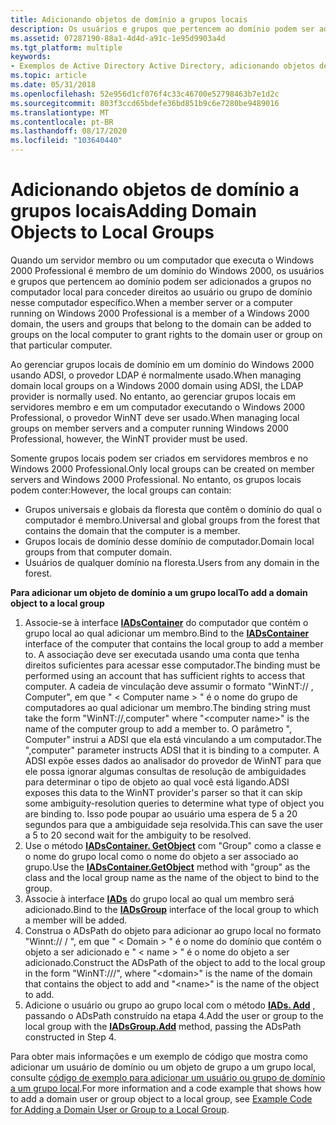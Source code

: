 ```yaml
---
title: Adicionando objetos de domínio a grupos locais
description: Os usuários e grupos que pertencem ao domínio podem ser adicionados a grupos no computador local para conceder direitos ao usuário ou grupo de domínio nesse computador específico.
ms.assetid: 07287190-88a1-4d4d-a91c-1e95d9903a4d
ms.tgt_platform: multiple
keywords:
- Exemplos de Active Directory Active Directory, adicionando objetos de domínio a grupos locais
ms.topic: article
ms.date: 05/31/2018
ms.openlocfilehash: 52e956d1cf076f4c33c46700e52798463b7e1d2c
ms.sourcegitcommit: 803f3ccd65bdefe36bd851b9c6e7280be9489016
ms.translationtype: MT
ms.contentlocale: pt-BR
ms.lasthandoff: 08/17/2020
ms.locfileid: "103640440"
---
```

# <a name="adding-domain-objects-to-local-groups"></a><span data-ttu-id="daa84-104">Adicionando objetos de domínio a grupos locais</span><span class="sxs-lookup"><span data-stu-id="daa84-104">Adding Domain Objects to Local Groups</span></span>

<span data-ttu-id="daa84-105">Quando um servidor membro ou um computador que executa o Windows 2000 Professional é membro de um domínio do Windows 2000, os usuários e grupos que pertencem ao domínio podem ser adicionados a grupos no computador local para conceder direitos ao usuário ou grupo de domínio nesse computador específico.</span><span class="sxs-lookup"><span data-stu-id="daa84-105">When a member server or a computer running on Windows 2000 Professional is a member of a Windows 2000 domain, the users and groups that belong to the domain can be added to groups on the local computer to grant rights to the domain user or group on that particular computer.</span></span>

<span data-ttu-id="daa84-106">Ao gerenciar grupos locais de domínio em um domínio do Windows 2000 usando ADSI, o provedor LDAP é normalmente usado.</span><span class="sxs-lookup"><span data-stu-id="daa84-106">When managing domain local groups on a Windows 2000 domain using ADSI, the LDAP provider is normally used.</span></span> <span data-ttu-id="daa84-107">No entanto, ao gerenciar grupos locais em servidores membro e em um computador executando o Windows 2000 Professional, o provedor WinNT deve ser usado.</span><span class="sxs-lookup"><span data-stu-id="daa84-107">When managing local groups on member servers and a computer running Windows 2000 Professional, however, the WinNT provider must be used.</span></span>

<span data-ttu-id="daa84-108">Somente grupos locais podem ser criados em servidores membros e no Windows 2000 Professional.</span><span class="sxs-lookup"><span data-stu-id="daa84-108">Only local groups can be created on member servers and Windows 2000 Professional.</span></span> <span data-ttu-id="daa84-109">No entanto, os grupos locais podem conter:</span><span class="sxs-lookup"><span data-stu-id="daa84-109">However, the local groups can contain:</span></span>

-   <span data-ttu-id="daa84-110">Grupos universais e globais da floresta que contêm o domínio do qual o computador é membro.</span><span class="sxs-lookup"><span data-stu-id="daa84-110">Universal and global groups from the forest that contains the domain that the computer is a member.</span></span>
-   <span data-ttu-id="daa84-111">Grupos locais de domínio desse domínio de computador.</span><span class="sxs-lookup"><span data-stu-id="daa84-111">Domain local groups from that computer domain.</span></span>
-   <span data-ttu-id="daa84-112">Usuários de qualquer domínio na floresta.</span><span class="sxs-lookup"><span data-stu-id="daa84-112">Users from any domain in the forest.</span></span>

<span data-ttu-id="daa84-113">**Para adicionar um objeto de domínio a um grupo local**</span><span class="sxs-lookup"><span data-stu-id="daa84-113">**To add a domain object to a local group**</span></span>

1.  <span data-ttu-id="daa84-114">Associe-se à interface [**IADsContainer**](/windows/desktop/api/iads/nn-iads-iadscontainer) do computador que contém o grupo local ao qual adicionar um membro.</span><span class="sxs-lookup"><span data-stu-id="daa84-114">Bind to the [**IADsContainer**](/windows/desktop/api/iads/nn-iads-iadscontainer) interface of the computer that contains the local group to add a member to.</span></span> <span data-ttu-id="daa84-115">A associação deve ser executada usando uma conta que tenha direitos suficientes para acessar esse computador.</span><span class="sxs-lookup"><span data-stu-id="daa84-115">The binding must be performed using an account that has sufficient rights to access that computer.</span></span> <span data-ttu-id="daa84-116">A cadeia de vinculação deve assumir o formato "WinNT:// <computer name> , Computer", em que " &lt; Computer name &gt; " é o nome do grupo de computadores ao qual adicionar um membro.</span><span class="sxs-lookup"><span data-stu-id="daa84-116">The binding string must take the form "WinNT://<computer name>,computer" where "&lt;computer name&gt;" is the name of the computer group to add a member to.</span></span> <span data-ttu-id="daa84-117">O parâmetro ", Computer" instrui a ADSI que ela está vinculando a um computador.</span><span class="sxs-lookup"><span data-stu-id="daa84-117">The ",computer" parameter instructs ADSI that it is binding to a computer.</span></span> <span data-ttu-id="daa84-118">A ADSI expõe esses dados ao analisador do provedor de WinNT para que ele possa ignorar algumas consultas de resolução de ambiguidades para determinar o tipo de objeto ao qual você está ligando.</span><span class="sxs-lookup"><span data-stu-id="daa84-118">ADSI exposes this data to the WinNT provider's parser so that it can skip some ambiguity-resolution queries to determine what type of object you are binding to.</span></span> <span data-ttu-id="daa84-119">Isso pode poupar ao usuário uma espera de 5 a 20 segundos para que a ambiguidade seja resolvida.</span><span class="sxs-lookup"><span data-stu-id="daa84-119">This can save the user a 5 to 20 second wait for the ambiguity to be resolved.</span></span>
2.  <span data-ttu-id="daa84-120">Use o método [**IADsContainer. GetObject**](/windows/desktop/api/iads/nf-iads-iadscontainer-getobject) com "Group" como a classe e o nome do grupo local como o nome do objeto a ser associado ao grupo.</span><span class="sxs-lookup"><span data-stu-id="daa84-120">Use the [**IADsContainer.GetObject**](/windows/desktop/api/iads/nf-iads-iadscontainer-getobject) method with "group" as the class and the local group name as the name of the object to bind to the group.</span></span>
3.  <span data-ttu-id="daa84-121">Associe à interface [**IADs**](/windows/desktop/api/iads/nn-iads-iadsgroup) do grupo local ao qual um membro será adicionado.</span><span class="sxs-lookup"><span data-stu-id="daa84-121">Bind to the [**IADsGroup**](/windows/desktop/api/iads/nn-iads-iadsgroup) interface of the local group to which a member will be added.</span></span>
4.  <span data-ttu-id="daa84-122">Construa o ADsPath do objeto para adicionar ao grupo local no formato "Winnt:// <domain> / <name> ", em que " &lt; Domain &gt; " é o nome do domínio que contém o objeto a ser adicionado e " &lt; name &gt; " é o nome do objeto a ser adicionado.</span><span class="sxs-lookup"><span data-stu-id="daa84-122">Construct the ADsPath of the object to add to the local group in the form "WinNT://<domain>/<name>", where "&lt;domain&gt;" is the name of the domain that contains the object to add and "&lt;name&gt;" is the name of the object to add.</span></span>
5.  <span data-ttu-id="daa84-123">Adicione o usuário ou grupo ao grupo local com o método [**IADs. Add**](/windows/desktop/api/iads/nf-iads-iadsgroup-add) , passando o ADsPath construído na etapa 4.</span><span class="sxs-lookup"><span data-stu-id="daa84-123">Add the user or group to the local group with the [**IADsGroup.Add**](/windows/desktop/api/iads/nf-iads-iadsgroup-add) method, passing the ADsPath constructed in Step 4.</span></span>

<span data-ttu-id="daa84-124">Para obter mais informações e um exemplo de código que mostra como adicionar um usuário de domínio ou um objeto de grupo a um grupo local, consulte [código de exemplo para adicionar um usuário ou grupo de domínio a um grupo local](example-code-for-adding-a-domain-user-or-group-to-a-local-group.md).</span><span class="sxs-lookup"><span data-stu-id="daa84-124">For more information and a code example that shows how to add a domain user or group object to a local group, see [Example Code for Adding a Domain User or Group to a Local Group](example-code-for-adding-a-domain-user-or-group-to-a-local-group.md).</span></span>

 

 
